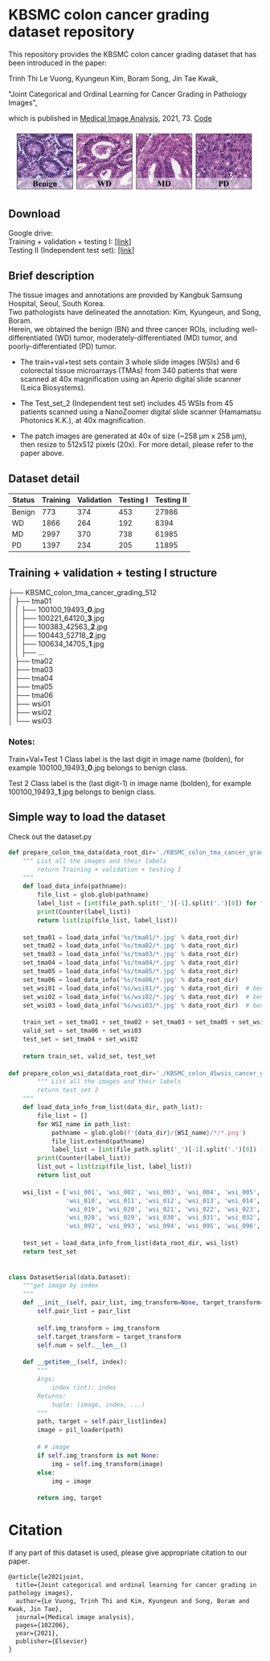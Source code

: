 # KBSMC colon cancer grading dataset repository

This repository provides the KBSMC colon cancer grading dataset that has been introduced in the paper: 

Trinh Thi Le Vuong, Kyungeun Kim, Boram Song, Jin Tae Kwak,

"Joint Categorical and Ordinal Learning for Cancer Grading in Pathology Images", 

which is published in [Medical Image Analysis](https://www.sciencedirect.com/science/article/pii/S1361841521002516), 2021, 73. [Code](https://github.com/QuIIL/JCO_Learning-pytorch) <br />

![](colon_tma_tissue_sample.png)

## Download
Google drive:\
Training + validation + testing I: [[link]](https://drive.google.com/file/d/1GznDqWUiaiOqllHn1isKFcyLMX9lQcBg/view?usp=sharing) \
Testing II (Independent test set): [[link]](https://drive.google.com/file/d/10bJ-2kjIH7VZor-Hr7VeZGApMGrGCAI4/view?usp=sharing)

## Brief description
The tissue images and annotations are provided by Kangbuk Samsung Hospital, Seoul, South Korea. \
Two pathologists have delineated the annotation: Kim, Kyungeun, and Song, Boram.\
Herein, we obtained the benign (BN) and three cancer ROIs, including well-differentiated (WD) tumor, moderately-differentiated (MD) tumor, and poorly-differentiated (PD) tumor. 

- The train+val+test sets contain 3 whole slide images (WSIs) and 6 colorectal tissue microarrays (TMAs) from 340 patients that were scanned at 40x magnification using an Aperio digital slide scanner (Leica Biosystems). 

- The Test_set_2 (Independent test set) includes 45 WSIs from 45 patients scanned using a NanoZoomer digital slide scanner (Hamamatsu Photonics K.K.), at 40x magnification. 

- The patch images are generated at 40x of size (~258 &micro;m x 258 &micro;m), then resize to 512x512 pixels (20x).
For more detail, please refer to the paper above.


## Dataset detail
| **Status** | **Training** | **Validation** | **Testing I** | **Testing II** |
|------------|--------------|----------------|---------------|----------------|
| Benign     | 773          | 374            | 453           | 27986          |
| WD         | 1866         | 264            | 192           | 8394           |
| MD         | 2997         | 370            | 738           | 61985          |
| PD         | 1397         | 234            | 205           | 11895          |



## Training + validation + testing I  structure

├── KBSMC_colon_tma_cancer_grading_512 \
│ ├── tma01 \
│      │  ├── 100100_19493_**0**.jpg  \
│      │  ├── 100221_64120_**3**.jpg \
│      │  ├── 100383_42563_**2**.jpg \
│      │  ├── 100443_52718_**2**.jpg \
│      │  ├── 100634_14705_**1**.jpg \
│      │  ├── ... \
│ ├── tma02 \
│ ├── tma03 \
│ ├── tma04 \
│ ├── tma05 \
│ ├── tma06 \
│ ├── wsi01 \
│ ├── wsi02 \
│ └── wsi03 

### Notes:
Train+Val+Test 1
Class label is the last digit in image name (bolden), for example 100100_19493_**0**.jpg belongs to benign class.

Test 2
Class label is the (last digit-1) in image name (bolden), for example 100100_19493_**1**.jpg belongs to benign class.


## Simple way to load the dataset
Check out the dataset.py

```python
def prepare_colon_tma_data(data_root_dir='./KBSMC_colon_tma_cancer_grading_512'):
    """ List all the images and their labels 
        return Training + validation + testing I
    """
    def load_data_info(pathname):
        file_list = glob.glob(pathname)
        label_list = [int(file_path.split('_')[-1].split('.')[0]) for file_path in file_list]
        print(Counter(label_list))
        return list(zip(file_list, label_list))

    set_tma01 = load_data_info('%s/tma01/*.jpg' % data_root_dir)
    set_tma02 = load_data_info('%s/tma02/*.jpg' % data_root_dir)
    set_tma03 = load_data_info('%s/tma03/*.jpg' % data_root_dir)
    set_tma04 = load_data_info('%s/tma04/*.jpg' % data_root_dir)
    set_tma05 = load_data_info('%s/tma05/*.jpg' % data_root_dir)
    set_tma06 = load_data_info('%s/tma06/*.jpg' % data_root_dir)
    set_wsi01 = load_data_info('%s/wsi01/*.jpg' % data_root_dir)  # benign exclusively
    set_wsi02 = load_data_info('%s/wsi02/*.jpg' % data_root_dir)  # benign exclusively
    set_wsi03 = load_data_info('%s/wsi03/*.jpg' % data_root_dir)  # benign exclusively

    train_set = set_tma01 + set_tma02 + set_tma03 + set_tma05 + set_wsi01
    valid_set = set_tma06 + set_wsi03
    test_set = set_tma04 + set_wsi02

    return train_set, valid_set, test_set

def prepare_colon_wsi_data(data_root_dir='./KBSMC_colon_45wsis_cancer_grading_512 (Test 2)'):
        """ List all the images and their labels 
        return test_set 2
    """
    def load_data_info_from_list(data_dir, path_list):
        file_list = []
        for WSI_name in path_list:
            pathname = glob.glob(f'{data_dir}/{WSI_name}/*/*.png')
            file_list.extend(pathname)
            label_list = [int(file_path.split('_')[-1].split('.')[0]) -1 for file_path in file_list]
        print(Counter(label_list))
        list_out = list(zip(file_list, label_list))
        return list_out

    wsi_list = ['wsi_001', 'wsi_002', 'wsi_003', 'wsi_004', 'wsi_005', 'wsi_006', 'wsi_007', 'wsi_008', 'wsi_009',
                'wsi_010', 'wsi_011', 'wsi_012', 'wsi_013', 'wsi_014', 'wsi_015', 'wsi_016', 'wsi_017', 'wsi_018',
                'wsi_019', 'wsi_020', 'wsi_021', 'wsi_022', 'wsi_023', 'wsi_024', 'wsi_025', 'wsi_026', 'wsi_027',
                'wsi_028', 'wsi_029', 'wsi_030', 'wsi_031', 'wsi_032', 'wsi_033', 'wsi_034', 'wsi_035', 'wsi_090',
                'wsi_092', 'wsi_093', 'wsi_094', 'wsi_095', 'wsi_096', 'wsi_097', 'wsi_098', 'wsi_099', 'wsi_100']

    test_set = load_data_info_from_list(data_root_dir, wsi_list)
    return test_set


class DatasetSerial(data.Dataset):
    """get image by index
    """
    def __init__(self, pair_list, img_transform=None, target_transform=None, two_crop=False):
        self.pair_list = pair_list

        self.img_transform = img_transform
        self.target_transform = target_transform
        self.num = self.__len__()

    def __getitem__(self, index):
        """
        Args:
            index (int): index
        Returns:
            tuple: (image, index, ...)
        """
        path, target = self.pair_list[index]
        image = pil_loader(path)

        # # image
        if self.img_transform is not None:
            img = self.img_transform(image)
        else:
            img = image

        return img, target

```

# Citation
If any part of this dataset is used, please give appropriate citation to our paper.
<br />
```
@article{le2021joint,
  title={Joint categorical and ordinal learning for cancer grading in pathology images},
  author={Le Vuong, Trinh Thi and Kim, Kyungeun and Song, Boram and Kwak, Jin Tae},
  journal={Medical image analysis},
  pages={102206},
  year={2021},
  publisher={Elsevier}
}
```
